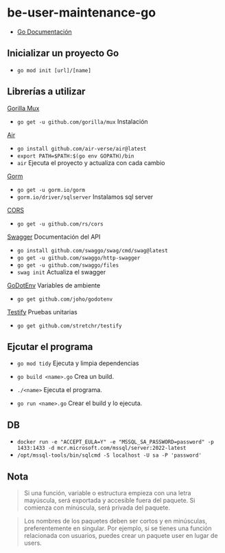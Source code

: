 # be-user-maintenance-go

- [Go Documentación](https://gobyexample.com/)

## Inicializar un proyecto Go
- `go mod init [url]/[name]`

## Librerías a utilizar 
[Gorilla Mux](https://github.com/gorilla/mux)
- `go get -u github.com/gorilla/mux` Instalación

[Air](https://github.com/air-verse/air#installation)
- `go install github.com/air-verse/air@latest`
- `export PATH=$PATH:$(go env GOPATH)/bin`
- `air` Ejecuta el proyecto y actualiza con cada cambio

[Gorm](https://gorm.io/docs/index.html)
- `go get -u gorm.io/gorm`
- `gorm.io/driver/sqlserver` Instalamos sql server

[CORS](https://github.com/rs/cors)
- `go get -u github.com/rs/cors`

[Swagger](https://github.com/swaggo/swag?tab=readme-ov-file#getting-started) Documentación del API
- `go install github.com/swaggo/swag/cmd/swag@latest`
- `go get -u github.com/swaggo/http-swagger`
- `go get -u github.com/swaggo/files`
- `swag init` Actualiza el swagger

[GoDotEnv](https://github.com/joho/godotenv) Variables de ambiente
- `go get github.com/joho/godotenv`

[Testify](https://github.com/stretchr/testify) Pruebas unitarias
- `go get github.com/stretchr/testify`

## Ejcutar el programa
- `go mod tidy` Ejecuta y limpia dependencias

- `go build <name>.go` Crea un build.
- `./<name>` Ejecuta el programa.

- `go run <name>.go` Crear el build y lo ejecuta.



## DB
- `docker run -e "ACCEPT_EULA=Y" -e "MSSQL_SA_PASSWORD=password" -p 1433:1433 -d mcr.microsoft.com/mssql/server:2022-latest`
- `/opt/mssql-tools/bin/sqlcmd -S localhost -U sa -P 'password'`

## Nota
> Si una función, variable o estructura empieza con una letra mayúscula, será exportada y accesible fuera del paquete. Si comienza con minúscula, será privada del paquete.

> Los nombres de los paquetes deben ser cortos y en minúsculas, preferentemente en singular. Por ejemplo, si se tienes una función relacionada con usuarios, puedes crear un paquete user en lugar de users.